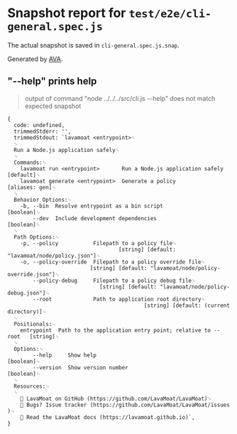 # Snapshot report for `test/e2e/cli-general.spec.js`

The actual snapshot is saved in `cli-general.spec.js.snap`.

Generated by [AVA](https://avajs.dev).

## "--help" prints help

> output of command "node ../../../src/cli.js --help" does not match expected snapshot

    {
      code: undefined,
      trimmedStderr: '',
      trimmedStdout: `lavamoat <entrypoint>␊
      ␊
      Run a Node.js application safely␊
      ␊
      Commands:␊
        lavamoat run <entrypoint>       Run a Node.js application safely     [default]␊
        lavamoat generate <entrypoint>  Generate a policy               [aliases: gen]␊
      ␊
      Behavior Options:␊
        -b, --bin  Resolve entrypoint as a bin script                        [boolean]␊
            --dev  Include development dependencies                          [boolean]␊
      ␊
      Path Options:␊
        -p, --policy           Filepath to a policy file␊
                                       [string] [default: "lavamoat/node/policy.json"]␊
        -o, --policy-override  Filepath to a policy override file␊
                              [string] [default: "lavamoat/node/policy-override.json"]␊
            --policy-debug     Filepath to a policy debug file␊
                                 [string] [default: "lavamoat/node/policy-debug.json"]␊
            --root             Path to application root directory␊
                                               [string] [default: (current directory)]␊
      ␊
      Positionals:␊
        entrypoint  Path to the application entry point; relative to --root   [string]␊
      ␊
      Options:␊
            --help     Show help                                             [boolean]␊
            --version  Show version number                                   [boolean]␊
      ␊
      Resources:␊
      ␊
        🌋 LavaMoat on GitHub (​https://github.com/LavaMoat/LavaMoat​)␊
        🐛 Bugs? Issue tracker (​https://github.com/LavaMoat/LavaMoat/issues​)␊
        📖 Read the LavaMoat docs (​https://lavamoat.github.io​)`,
    }
